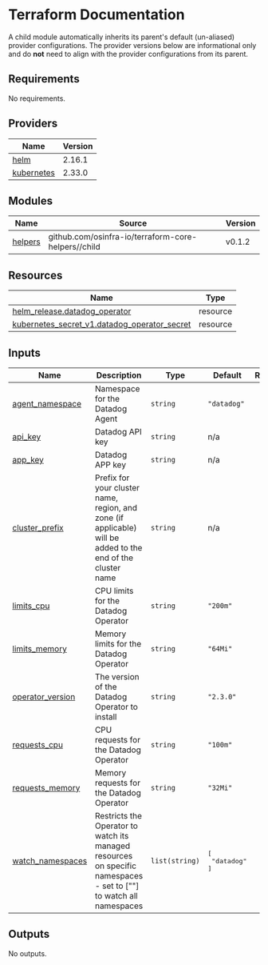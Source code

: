 # Terraform Documentation

A child module automatically inherits its parent's default (un-aliased) provider configurations. The provider versions below are informational only and do **not** need to align with the provider configurations from its parent.

<!-- BEGIN_TF_DOCS -->
## Requirements

No requirements.

## Providers

| Name | Version |
|------|---------|
| <a name="provider_helm"></a> [helm](#provider\_helm) | 2.16.1 |
| <a name="provider_kubernetes"></a> [kubernetes](#provider\_kubernetes) | 2.33.0 |

## Modules

| Name | Source | Version |
|------|--------|---------|
| <a name="module_helpers"></a> [helpers](#module\_helpers) | github.com/osinfra-io/terraform-core-helpers//child | v0.1.2 |

## Resources

| Name | Type |
|------|------|
| [helm_release.datadog_operator](https://registry.terraform.io/providers/hashicorp/helm/latest/docs/resources/release) | resource |
| [kubernetes_secret_v1.datadog_operator_secret](https://registry.terraform.io/providers/hashicorp/kubernetes/latest/docs/resources/secret_v1) | resource |

## Inputs

| Name | Description | Type | Default | Required |
|------|-------------|------|---------|:--------:|
| <a name="input_agent_namespace"></a> [agent\_namespace](#input\_agent\_namespace) | Namespace for the Datadog Agent | `string` | `"datadog"` | no |
| <a name="input_api_key"></a> [api\_key](#input\_api\_key) | Datadog API key | `string` | n/a | yes |
| <a name="input_app_key"></a> [app\_key](#input\_app\_key) | Datadog APP key | `string` | n/a | yes |
| <a name="input_cluster_prefix"></a> [cluster\_prefix](#input\_cluster\_prefix) | Prefix for your cluster name, region, and zone (if applicable) will be added to the end of the cluster name | `string` | n/a | yes |
| <a name="input_limits_cpu"></a> [limits\_cpu](#input\_limits\_cpu) | CPU limits for the Datadog Operator | `string` | `"200m"` | no |
| <a name="input_limits_memory"></a> [limits\_memory](#input\_limits\_memory) | Memory limits for the Datadog Operator | `string` | `"64Mi"` | no |
| <a name="input_operator_version"></a> [operator\_version](#input\_operator\_version) | The version of the Datadog Operator to install | `string` | `"2.3.0"` | no |
| <a name="input_requests_cpu"></a> [requests\_cpu](#input\_requests\_cpu) | CPU requests for the Datadog Operator | `string` | `"100m"` | no |
| <a name="input_requests_memory"></a> [requests\_memory](#input\_requests\_memory) | Memory requests for the Datadog Operator | `string` | `"32Mi"` | no |
| <a name="input_watch_namespaces"></a> [watch\_namespaces](#input\_watch\_namespaces) | Restricts the Operator to watch its managed resources on specific namespaces - set to [""] to watch all namespaces | `list(string)` | <pre>[<br/>  "datadog"<br/>]</pre> | no |

## Outputs

No outputs.
<!-- END_TF_DOCS -->
